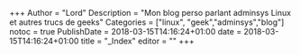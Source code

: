 +++
Author = "Lord"
Description = "Mon blog perso parlant adminsys Linux et autres trucs de geeks"
Categories = ["linux", "geek","adminsys","blog"]
notoc = true
PublishDate = 2018-03-15T14:16:24+01:00
date = 2018-03-15T14:16:24+01:00
title = "_Index"
editor = ""
+++
